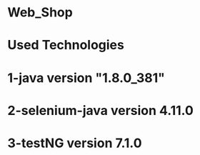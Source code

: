 # Web_Shop
# Used Technologies																																														
# 1-java version "1.8.0_381"
# 2-selenium-java version 4.11.0
# 3-testNG version 7.1.0
